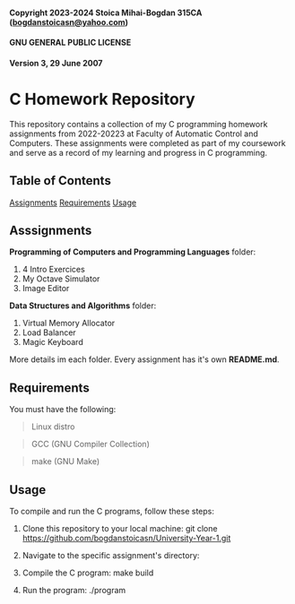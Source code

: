 #### Copyright 2023-2024 Stoica Mihai-Bogdan 315CA (bogdanstoicasn@yahoo.com)
#### GNU GENERAL PUBLIC LICENSE 
#### Version 3, 29 June 2007

# C Homework Repository

This repository contains a collection of my C programming homework assignments from 2022-20223
at Faculty of Automatic Control and Computers. These assignments were completed as part of my
coursework and serve as a record of my learning and progress in C programming.

## Table of Contents

[Assignments](##Assignments)
[Requirements](##Requirements)
[Usage](##Usage)


## Asssignments

**Programming of Computers and Programming Languages** folder:

1. 4 Intro Exercices
2. My Octave Simulator
3. Image Editor

**Data Structures and Algorithms** folder:

1. Virtual Memory Allocator
2. Load Balancer
3. Magic Keyboard

More details im each folder. Every assignment has it's own **README.md**.

## Requirements

You must have the following:

> Linux distro

> GCC (GNU Compiler Collection)

> make (GNU Make)

## Usage

To compile and run the C programs, follow these steps:

1. Clone this repository to your local machine:
             git clone https://github.com/bogdanstoicasn/University-Year-1.git

2. Navigate to the specific assignment's directory:
3. Compile the C program:
             make build
4. Run the program:
          ./program

